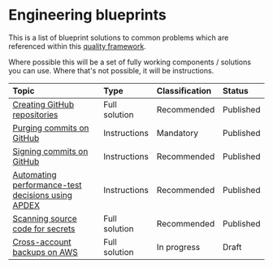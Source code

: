 # Engineering blueprints

This is a list of blueprint solutions to common problems which are referenced within this [quality framework](README.md).

Where possible this will be a set of fully working components / solutions you can use. Where that's not possible, it will be instructions.

| Topic                                                                                                   | Type          | Classification | Status    |
|:--------------------------------------------------------------------------------------------------------|:--------------|:---------------|:----------|
| [Creating GitHub repositories](https://github.com/nhs-england-tools/repository-template)                | Full solution | Recommended    | Published |
| [Purging commits on GitHub](practices/guides/commit-purge.md)                                           | Instructions  | Mandatory      | Published |
| [Signing commits on GitHub](practices/guides/commit-signing.md)                                         | Instructions  | Recommended    | Published |
| [Automating performance-test decisions using APDEX](practices/performance-testing.md)                   | Instructions  | Recommended    | Published |
| [Scanning source code for secrets](tools/nhsd-git-secrets/README.md)                                    | Full solution | Recommended    | Published |
| [Cross-account backups on AWS](https://github.com/nhs-england-tools/terraform-aws-cross-account-backup) | Full solution | In progress    | Draft     |
